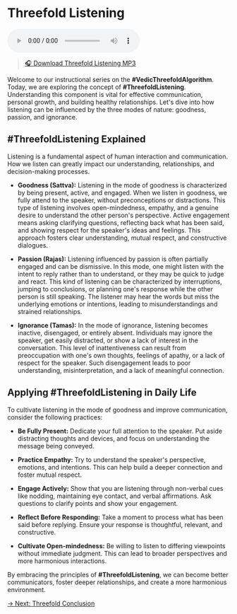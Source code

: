 # Threefold Listening

<audio src="https://indra.team/audio/indra/threefold-listening.mp3" controls></audio>

> [🎧 Download Threefold Listening MP3](https://indra.team/audio/indra/threefold-listening.mp3)

Welcome to our instructional series on the **#VedicThreefoldAlgorithm**. Today, we are exploring the concept of **#ThreefoldListening**. Understanding this component is vital for effective communication, personal growth, and building healthy relationships. Let's dive into how listening can be influenced by the three modes of nature: goodness, passion, and ignorance.

## #ThreefoldListening Explained

Listening is a fundamental aspect of human interaction and communication. How we listen can greatly impact our understanding, relationships, and decision-making processes.

- **Goodness (Sattva):** Listening in the mode of goodness is characterized by being present, active, and engaged. When we listen in goodness, we fully attend to the speaker, without preconceptions or distractions. This type of listening involves open-mindedness, empathy, and a genuine desire to understand the other person's perspective. Active engagement means asking clarifying questions, reflecting back what has been said, and showing respect for the speaker's ideas and feelings. This approach fosters clear understanding, mutual respect, and constructive dialogues.

- **Passion (Rajas):** Listening influenced by passion is often partially engaged and can be dismissive. In this mode, one might listen with the intent to reply rather than to understand, or they may be quick to judge and react. This kind of listening can be characterized by interruptions, jumping to conclusions, or planning one's response while the other person is still speaking. The listener may hear the words but miss the underlying emotions or intentions, leading to misunderstandings and strained relationships.

- **Ignorance (Tamas):** In the mode of ignorance, listening becomes inactive, disengaged, or entirely absent. Individuals may ignore the speaker, get easily distracted, or show a lack of interest in the conversation. This level of inattentiveness can result from preoccupation with one's own thoughts, feelings of apathy, or a lack of respect for the speaker. Such disengagement leads to poor understanding, misinterpretation, and a lack of meaningful connection.

## Applying #ThreefoldListening in Daily Life

To cultivate listening in the mode of goodness and improve communication, consider the following practices:

- **Be Fully Present:** Dedicate your full attention to the speaker. Put aside distracting thoughts and devices, and focus on understanding the message being conveyed.

- **Practice Empathy:** Try to understand the speaker's perspective, emotions, and intentions. This can help build a deeper connection and foster mutual respect.

- **Engage Actively:** Show that you are listening through non-verbal cues like nodding, maintaining eye contact, and verbal affirmations. Ask questions to clarify points and show your engagement.

- **Reflect Before Responding:** Take a moment to process what has been said before replying. Ensure your response is thoughtful, relevant, and constructive.

- **Cultivate Open-mindedness:** Be willing to listen to differing viewpoints without immediate judgment. This can lead to broader perspectives and more harmonious interactions.

By embracing the principles of **#ThreefoldListening**, we can become better communicators, foster deeper relationships, and create a more harmonious environment.

[→ Next: Threefold Conclusion](threefold-conclusion.md)
